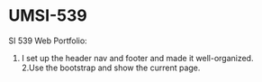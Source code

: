 # UMSI-539

SI 539 Web Portfolio:
1. I set up the header nav and footer and made it well-organized.</br>
2.Use the bootstrap and show the current page.
